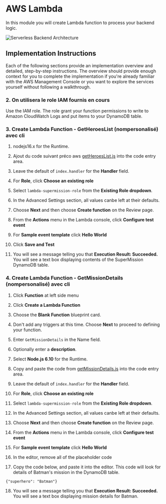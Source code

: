 # AWS Lambda

In this module you will create Lambda function to process your backend logic.

![Serverless Backend Architecture](../images/serverless-backend-architecture.png)

## Implementation Instructions
Each of the following sections provide an implementation overview and detailed, step-by-step instructions. The overview should provide enough context for you to complete the implementation if you're already familiar with the AWS Management Console or you want to explore the services yourself without following a walkthrough.


### 2. On utilisera le role IAM fournis en cours
Use the IAM role. 
The role grant your function permissions to write to Amazon CloudWatch Logs and put items to your DynamoDB table.


### 3. Create Lambda Function - GetHeroesList (nompersonalisé)     avec cli

1. nodejs16.x for the Runtime.

1. Ajout du code suivant préco aws [getHeroesList.js](getHeroesList.js) into the code entry area.

1. Leave the default of `index.handler` for the **Handler** field.

1. For **Role**, click **Choose an existing role**

1. Select `lambda-supermission-role` from the **Existing Role dropdown**.

1. In the Advanced Settings section, all values canbe left at their defaults.

1. Choose **Next** and then choose **Create function** on the Review page.

1. From the **Actions** menu in the Lambda console, click **Configure test event**

1. For **Sample event template** click **Hello World**

1. Click **Save and Test**

1. You will see a message telling you that **Execution Result: Succeeded.** You will see a text box displaying contents of the SuperMission DynamoDB table.


### 4. Create Lambda Function - GetMissionDetails  (nompersonalisé)     avec cli

1. Click **Function** at left side menu

1. Click **Create a Lambda Function**

1. Choose the **Blank Function** blueprint card.

1. Don't add any triggers at this time. Choose **Next** to proceed to defining your function.

1. Enter `GetMissionDetails` in the Name field.

1. Optionally enter a **description**.

1. Select **Node.js 6.10** for the Runtime.

1. Copy and paste the code from [getMissionDetails.js](getMissionDetails.js) into the code entry area.

1. Leave the default of `index.handler` for the **Handler** field.

1. For **Role**, click **Choose an existing role**

1. Select `lambda-supermission-role` from the **Existing Role dropdown**.

1. In the Advanced Settings section, all values canbe left at their defaults.

1. Choose **Next** and then choose **Create function** on the Review page.

1. From the **Actions** menu in the Lambda console, click **Configure test event**

1. For **Sample event template** click **Hello World**

1. In the editor, remove all of the placeholder code

1. Copy the code below, and paste it into the editor. This code will look for details of Batman's mission in the DynamoDB table.   
```
{"superhero": "Batman"}
```

18. You will see a message telling you that **Execution Result: Succeeded.** You will see a text box displaying mission details for Batman.
